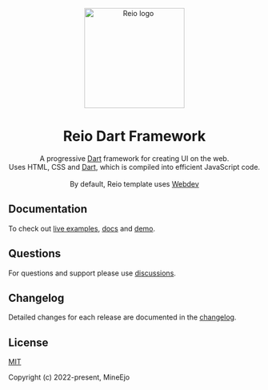 <p align="center">
    <img width="200" src="https://raw.githubusercontent.com/MineEjo/reiodart/master/assets/reio.png" alt="Reio logo">
</p>

<h1 align="center">Reio Dart Framework</h1>

<p align="center">
    A progressive <a href="https://dart.dev/">Dart</a> framework for creating UI on the web. <br>
    Uses HTML, CSS and <a href="https://dart.dev/">Dart</a>, which is compiled into efficient JavaScript code.
    <br><br>
    By default, Reio template uses <a href="https://web.dev/">Webdev</a>
</p>

## Documentation

To check out [live examples](https://reiodart.vercel.app/), [docs](https://mineejo.github.io/reiodart/)
and [demo](https://github.com/MineEjo/reiodart-demo).

## Questions

For questions and support please use [discussions](https://github.com/MineEjo/reiodart/discussions).

## Changelog

Detailed changes for each release are documented in
the [changelog](https://pub.dev/packages/reio/changelog).

## License

[MIT](https://opensource.org/licenses/MIT)

Copyright (c) 2022-present, MineEjo
